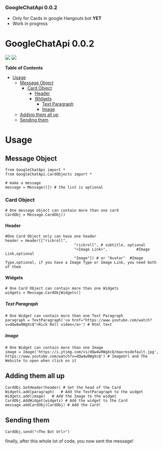 ### GoogleChatApi 0.0.2

- Only for Cards in google Hangouts bot **YET**
- Work in progress

# GoogleChatApi 0.0.2

![](https://img.shields.io/badge/language-python-yellow.svg) ![](https://img.shields.io/badge/python-package-green.svg)

**Table of Contents**
- [Usage](#usage)
  * [Message Object](#message-object)
    + [Card Object](#card-object)
      - [Header](#header)
      - [Widgets](#widgets)
        * [Text Paragraph](#text-paragraph)
        * [Image](#Image)
  * [Adding them all up](#adding-them-all-up)
  * [Sending them](#sending-them)


# Usage
## Message Object
    from GoogleChatApi import *
    from GoogleChatApi.CardObjects import *
    
	# make a message
    message = Message([]) # the list is optional
### Card Object
	# One message object can contain more than one card
	CardObj = Message.CardObj()
#### Header
	#One Card Object only can have one header
	header = Header(["rickroll",
	                               "rickroll", # subtitle, optional
                                   "<Image Link>",             #Image Link,optional
                                   "Image"]) # or "Avatar"  #Image Type,optional, if you have a Image Type or Image Link, you need both of them
#### Widgets 
	# One Card Object can contain more than one Widgets
	widgets = Message.CardObjWidgets()
##### Text Paragraph
	# One Widget can contain more than one Text Paragraph
	paragraph = TextParagraph('<a href="https://www.youtube.com/watch?v=dQw4w9WgXcQ">Rick Roll video</a>') # Html text
##### Image
    # One Widget can contain more than one Image
    image = Image('https://i.ytimg.com/vi/dQw4w9WgXcQ/maxresdefault.jpg', https://www.youtube.com/watch?v=dQw4w9WgXcQ') # ImageUrl and The Website to open when click on it
## Adding them all up
	CardObj.SetHeader(header) # Set the head of the Card
	Widgets.add(paragraph)   # Add the TextParagraph to the widget
    Widgets.add(image)   # Add the Image to the widget
	CardObj.AddWidget(widgets) # Add the widget to the Card
	message.addCardObj(CardObj) # Add the Card!
## Sending them
	CardObj.send("<The Bot Url>") 
finally, after this whole lot of code, you now sent the message!
